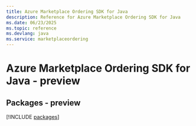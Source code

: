 ```yaml
---
title: Azure Marketplace Ordering SDK for Java
description: Reference for Azure Marketplace Ordering SDK for Java
ms.date: 06/23/2025
ms.topic: reference
ms.devlang: java
ms.service: marketplaceordering
---
```

# Azure Marketplace Ordering SDK for Java - preview
## Packages - preview
[!INCLUDE [packages](marketplace-ordering-index.md)]